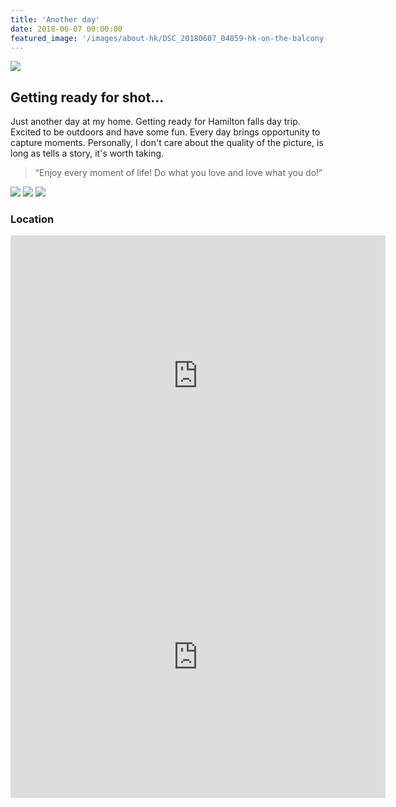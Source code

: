```yaml
---
title: 'Another day'
date: 2018-06-07 00:00:00
featured_image: '/images/about-hk/DSC_20180607_04859-hk-on-the-balcony-1200x800.jpg'
---
```


![](/images/about-hk/DSC_20180607_04859-hk-on-the-balcony-1200x800.jpg)

## Getting ready for shot...

Just another day at my home. Getting ready for Hamilton falls day trip. Excited to be outdoors and have some fun.
Every day brings opportunity to capture moments. Personally, I don't care about the quality of the picture, is long
as tells a story, it's worth taking. 

> “Enjoy every moment of life! Do what you love and love what you do!”

<div class="gallery" data-columns="3">
	<img src="/images/2018-07/DSC_20180707_04897-hamilton-falls-hk-portrait1-900x1300.jpg">
	<img src="/images/2018-07/DSC_20180707_04929-hamilton-falls-water-900x1300.jpg">
	<img src="/images/2018-07/DSC_20180707_04963-hamilton-falls-hk-portrait2-900x1300.jpg">
</div>

### Location
<div class="image-wrap">
<iframe width="600" height="450" frameborder="0" style="border:0" src="https://www.google.com/maps/embed/v1/place?q=place_id:ChIJ9bHnUFKELIgRijZ2hT1oDo4&key=AIzaSyDulWxMuu7o_7ijEnTY5gxmBtpEgXtlop4" allowfullscreen></iframe>
<iframe width="600" height="450" frameborder="0" style="border:0" src="https://www.google.com/maps/embed/v1/place?q=place_id:ChIJgcK6OPmELIgRf0hv7Oex_tU&key=AIzaSyDulWxMuu7o_7ijEnTY5gxmBtpEgXtlop4" allowfullscreen></iframe>
</div>